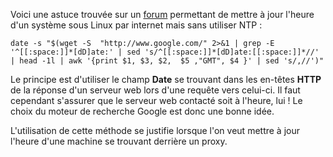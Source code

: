 Voici une astuce trouvée sur un [forum][1] permettant de mettre à jour l'heure d'un système sous Linux par internet mais sans utiliser NTP :

    date -s "$(wget -S  "http://www.google.com/" 2>&1 | grep -E '^[[:space:]]*[dD]ate:' | sed 's/^[[:space:]]*[dD]ate:[[:space:]]*//' | head -1l | awk '{print $1, $3, $2,  $5 ,"GMT", $4 }' | sed 's/,//')"

Le principe est d'utiliser le champ **Date** se trouvant dans les en-têtes **HTTP** de la réponse d'un serveur web lors d'une requête vers celui-ci. Il faut cependant s'assurer que le serveur web contacté soit à l'heure, lui ! Le choix du moteur de recherche Google est donc une bonne idée.

L'utilisation de cette méthode se justifie lorsque l'on veut mettre à jour l'heure d'une machine se trouvant derrière un proxy.

 [1]: http://superuser.com/questions/307158/how-to-use-ntpdate-behind-a-proxy/465838#465838 "How to use ntpdate behind a proxy"
